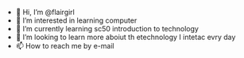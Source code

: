 - 👋 Hi, I’m @flairgirl
- 👀 I’m interested in learning computer 
- 🌱 I’m currently learning sc50 introduction to technology
- 💞️ I’m looking to learn more aboiut th etechnology I intetac evry day
- 📫 How to reach me by e-mail 

<!---
flairgirl/flairgirl is a ✨ special ✨ repository because its `README.md` (this file) appears on your GitHub profile.
You can click the Preview link to take a look at your changes.
--->
